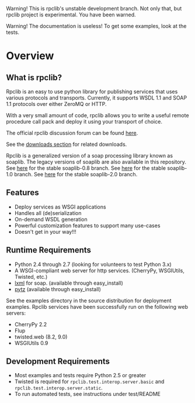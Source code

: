 Warning! This is rpclib's unstable development branch. Not only that, but rpclib
project is experimental. You have been warned.

Warning! The documentation is useless! To get some examples, look at the tests.

Overview
========

What is rpclib?
----------------

Rpclib is an easy to use python library for publishing services that uses various
protocols and transports. Currently, it supports WSDL 1.1 and SOAP 1.1 protocols
over either ZeroMQ or HTTP.

With a very small amount of code, rpclib allows you to write a useful remote
procedure call pack and deploy it using your transport of choice.

The official rpclib discussion forum can be found [here](http://mail.python.org/mailman/listinfo/soap).

See the [downloads section](http://github.com/arskom/rpclib/downloads) for related downloads.

Rpclib is a generalized version of a soap processing library known as soaplib.
The legacy versions of soaplib are also available in this repository.
See [here](http://github.com/arskom/rpclib/tree/soaplib-0_8) for the stable soaplib-0.8 branch.
See [here](http://github.com/arskom/rpclib/tree/soaplib-1_0) for the stable soaplib-1.0 branch.
See [here](http://github.com/arskom/rpclib/tree/soaplib-2_0) for the stable soaplib-2.0 branch.

Features
--------
* Deploy services as WSGI applications
* Handles all (de)serialization
* On-demand WSDL generation
* Powerful customization features to support many use-cases
* Doesn't get in your way!!!

Runtime Requirements
--------------------
* Python 2.4 through 2.7 (looking for volunteers to test Python 3.x)
* A WSGI-compliant web server for http services. (CherryPy, WSGIUtils, Twisted, etc.)
* [lxml](http://codespeak.net/lxml/) for soap. (available through easy_install)
* [pytz](http://pytz.sourceforge.net/) (available through easy_install)

See the examples directory in the source distribution for deployment
examples. Rpclib services have been successfully run on the following web
servers:

* CherryPy 2.2
* Flup
* twisted.web (8.2, 9.0)
* WSGIUtils 0.9

Development Requirements
------------------------
* Most examples and tests require Python 2.5 or greater
* Twisted is required for `rpclib.test.interop.server.basic` and `rpclib.test.interop.server.static`.
* To run automated tests, see instructions under test/README
